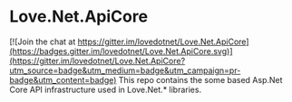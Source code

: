 # Love.Net.ApiCore

[![Join the chat at https://gitter.im/lovedotnet/Love.Net.ApiCore](https://badges.gitter.im/lovedotnet/Love.Net.ApiCore.svg)](https://gitter.im/lovedotnet/Love.Net.ApiCore?utm_source=badge&utm_medium=badge&utm_campaign=pr-badge&utm_content=badge)
This repo contains the some based Asp.Net Core API infrastructure used in Love.Net.* libraries.

